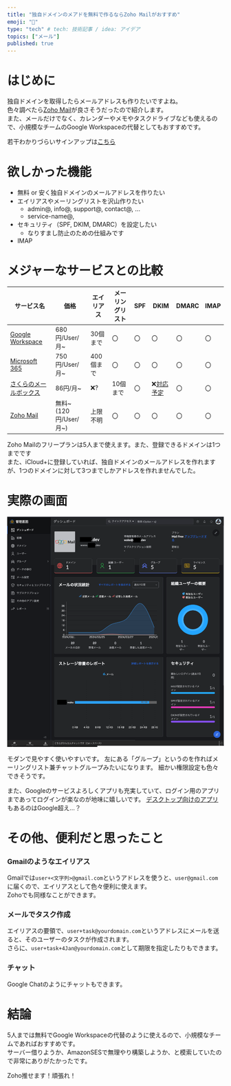 ```yaml
---
title: "独自ドメインのメアドを無料で作るならZoho Mailがおすすめ"
emoji: "📧"
type: "tech" # tech: 技術記事 / idea: アイデア
topics: ["メール"]
published: true
---
```


# はじめに
独自ドメインを取得したらメールアドレスも作りたいですよね。  
色々調べたら[Zoho Mail](https://www.zoho.com/mail)が良さそうだったので紹介します。  
また、メールだけでなく、カレンダーやメモやタスクドライブなども使えるので、小規模なチームのGoogle Workspaceの代替としてもおすすめです。  

若干わかりづらいサインアップは[こちら](https://mail.zoho.jp/signup)

# 欲しかった機能

* 無料 or 安く独自ドメインのメールアドレスを作りたい
* エイリアスやメーリングリストを沢山作りたい
	* admin@, info@, support@, contact@, ...
	* service-name@, 
* セキュリティ（SPF, DKIM, DMARC）を設定したい
	* なりすまし防止のための仕組みです
* IMAP

# メジャーなサービスとの比較
サービス名 | 価格 | エイリアス | メーリングリスト | SPF | DKIM | DMARC | IMAP
--- | --- | --- | --- | --- | --- | --- | ---
[Google Workspace](https://workspace.google.com/pricing?hl=ja) | 680円/User/月~ | 30個まで | 〇 | 〇 | 〇 | 〇 | 〇
[Microsoft 365](https://www.microsoft.com/ja-jp/microsoft-365/business/compare-all-microsoft-365-business-products) | 750円/User/月~ | 400個まで | 〇 | 〇 | 〇 | 〇 | 〇
[さくらのメールボックス](https://rs.sakura.ad.jp/mail/) | 86円/月~ | ❌? | 10個まで | 〇 | ❌[対応予定](https://www.sakura.ad.jp/corporate/information/announcements/2023/12/19/1968214527/) | 〇 | 〇
[Zoho Mail](https://www.zoho.com/jp/mail/zohomail-pricing.html) | 無料~<br>(120円/User/月~) | 上限不明 | 〇 | 〇 | 〇 | 〇 | 〇

Zoho Mailのフリープランは5人まで使えます。また、登録できるドメインは1つまでです  
また、iCloud+に登録していれば、独自ドメインのメールアドレスを作れますが、1つのドメインに対して3つまでしかアドレスを作れませんでした。  

# 実際の画面
![](/images/zoho_mail_dashboard.png)

モダンで見やすく使いやすいです。
左にある「グループ」というのを作ればメーリングリスト兼チャットグループみたいになります。
細かい権限設定も色々できそうです。

また、Googleのサービスよろしくアプリも充実していて、ログイン用のアプリまであってログインが楽なのが地味に嬉しいです。
[デスクトップ向けのアプリ](https://www.zoho.com/mail/desktop/)もあるのはGoogle超え…？

# その他、便利だと思ったこと
### Gmailのようなエイリアス
Gmailでは`user+<文字列>@gmail.com`というアドレスを使うと、`user@gmail.com`に届くので、エイリアスとして色々便利に使えます。  
Zohoでも同様なことができます。

### メールでタスク作成
エイリアスの要領で、`user+task@yourdomain.com`というアドレスにメールを送ると、そのユーザーのタスクが作成されます。  
さらに、`user+task+4Jan@yourdomain.com`として期限を指定したりもできます。

### チャット
Google Chatのようにチャットもできます。

# 結論
5人までは無料でGoogle Workspaceの代替のように使えるので、小規模なチームであればおすすめです。  
サーバー借りようか、AmazonSESで無理やり構築しようか、と模索していたので非常にありがたかったです。  

Zoho推せます！頑張れ！